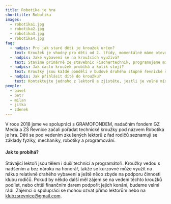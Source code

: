 ```yaml
---
title: Robotika je hra
shorttitle: Robotika
images:
  - robotika1.jpg
  - robotika2.jpg
  - robotika3.jpg
  - robotika4.jpg
faq:
  - nadpis: Pro jak staré děti je kroužek určen?
    text: Kroužek je vhodný pro děti od 2. třídy, momentálně máme otevřené celkem 3 kroužky a navštěvují je děti od 2. do 5. třídy.
  - nadpis: Jaké vybavení se na kroužcích využívá?
    text: Stavíme primárně ze stavebnic Fischertechnik, programujeme micro:bity a občas hrajeme Minecraft Education.
  - nadpis: Jak často kroužek probíhá a kolik stojí?
    text: Kroužky jsou každé pondělí v budově druhého stupně řevnické školy. Kroužek stojí 2000 Kč na půl roku, získané finance využíváme na nákup vybavení a další náklady spojené s kroužkem. Od školního roku 2022/23 bude pro pokročilé děti fungovat také dílna v prostorách areálu Národní házené v Řevnicích, Sportovní 981. Otevřená bude každou středu od 14:00 do 18:00 hod. S podporou lektora tu děti od 6. třídy budou tvořit vlastní projekty. Budou využívat 3D tisk, programovat, stavět, pájet a dělat spoustu dalších zajímavých věcí. Cena za vstup do dílny je také 2000 Kč za pololetí.   
  - nadpis: Jak přihlásit dítě do kroužku?
    text: Kontaktujte jednoho z lektorů a zjistěte, jestli je volné místo. Časem se chystají webové stránky kroužku, kde budou zveřejněny podrobnosti.
people:
  - pavel
  - petr
  - milan
  - jitka
  - zdenek
---
```

V roce 2018 jsme ve spolupráci s GRAMOFONDEM, nadačním fondem GZ Media a ZŠ Řevnice začali pořádat technické kroužky pod názvem Robotika je hra. Děti se pod vedením zkušených lektorů z řad rodičů seznamují se základy fyziky, mechaniky, robotiky a programování. 

<!--vice-->

#### Jak to probíhá?

Stávající lektoři jsou tělem i duší technici a programátoři. Kroužky vedou s nadšením a bez nároku na honorář, takže se kurzovné může využít na nákup relativně drahého vybavení a ještě něco zbyde na podporu činnosti klubu rodičů. Pokud by někdo další měl zájem se na vedení těchto kroužků podílet, nebo chtěl finančním darem podpořit jejich konání, budeme velmi rádi. Zájemci o spolupráci se mohou ozvat přímo lektorům nebo na [klubzsrevnice@gmail.com](mailto:klubzsrevnice@gmail.com).
